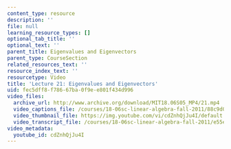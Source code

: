 ```yaml
---
content_type: resource
description: ''
file: null
learning_resource_types: []
optional_tab_title: ''
optional_text: ''
parent_title: Eigenvalues and Eigenvectors
parent_type: CourseSection
related_resources_text: ''
resource_index_text: ''
resourcetype: Video
title: 'Lecture 21: Eigenvalues and Eigenvectors'
uid: fec5dff8-f786-67ba-0f9e-e801f434d996
video_files:
  archive_url: http://www.archive.org/download/MIT18.06S05_MP4/21.mp4
  video_captions_file: /courses/18-06sc-linear-algebra-fall-2011/88c9d0198d5a5b3b81e6d41fbfa26552_cdZnhQjJu4I.vtt
  video_thumbnail_file: https://img.youtube.com/vi/cdZnhQjJu4I/default.jpg
  video_transcript_file: /courses/18-06sc-linear-algebra-fall-2011/e55ee86450e5eeff8c331750e8d46448_cdZnhQjJu4I.pdf
video_metadata:
  youtube_id: cdZnhQjJu4I
---
```

